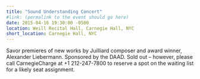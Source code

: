 ```yaml
---
title: "Sound Understanding Concert"
#link: (permalink to the event should go here)
date: 2015-04-16 19:30:00 -0500
location: Weill Recital Hall, Carnegie Hall, NYC
short_location: Carnegie Hall, NYC
---
```


Savor premieres of new works by Juilliard composer and award winner, Alexander Liebermann. Sponsored by the DAAD. Sold out – however, please call CarnegieCharge at +1 212-247-7800 to reserve a spot on the waiting list for a likely seat assignment.
